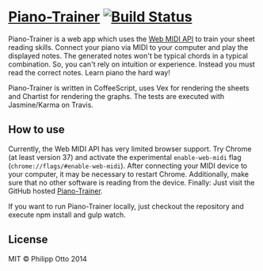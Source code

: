 [Piano-Trainer](http://philippotto.github.io/Piano-Trainer/) [![Build Status](https://travis-ci.org/philippotto/Piano-Trainer.svg?branch=master)](https://travis-ci.org/philippotto/Piano-Trainer)
=============


Piano-Trainer is a web app which uses the [Web MIDI API](http://www.w3.org/TR/webmidi/) to train your sheet reading skills.
Connect your piano via MIDI to your computer and play the displayed notes.
The generated notes won't be typical chords in a typical combination.
So, you can't rely on intuition or experience.
Instead you must read the correct notes.
Learn piano the hard way!


Piano-Trainer is written in CoffeeScript, uses Vex for rendering the sheets and Chartist for rendering the graphs.
The tests are executed with Jasmine/Karma on Travis.


## How to use

Currently, the Web MIDI API has very limited browser support. Try Chrome (at least version 37) and activate the experimental `enable-web-midi` flag (`chrome://flags/#enable-web-midi`).
After connecting your MIDI device to your computer, it may be necessary to restart Chrome.
Additionally, make sure that no other software is reading from the device.
Finally: Just visit the GitHub hosted [Piano-Trainer](http://philippotto.github.io/Piano-Trainer/).

If you want to run Piano-Trainer locally, just checkout the repository and execute npm install and gulp watch.

## License

MIT © Philipp Otto 2014
